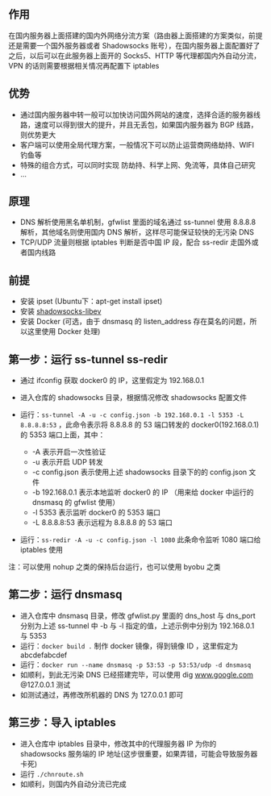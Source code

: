 ## 作用

 在国内服务器上面搭建的国内外网络分流方案（路由器上面搭建的方案类似，前提还是需要一个国外服务器或者 Shadowsocks 账号），在国内服务器上面配置好了之后，以后可以在此服务器上面开的 Socks5、HTTP 等代理都国内外自动分流，VPN 的话则需要根据相关情况再配置下 iptables

## 优势

* 通过国内服务器中转一般可以加快访问国外网站的速度，选择合适的服务器线路，速度可以得到很大的提升，并且无丢包，如果国内服务器为 BGP 线路，则优势更大
* 客户端可以使用全局代理方案，一般情况下可以防止运营商网络劫持、WIFI 钓鱼等
* 特殊的组合方式，可以同时实现 防劫持、科学上网、免流等，具体自己研究
* ...

## 原理

* DNS 解析使用黑名单机制，gfwlist 里面的域名通过 ss-tunnel 使用 8.8.8.8 解析，其他域名则使用国内 DNS 解析，这样尽可能保证较快的无污染 DNS
* TCP/UDP 流量则根据 iptables 判断是否中国 IP 段，配合 ss-redir 走国外或者国内线路

## 前提

* 安装 ipset (Ubuntu下：apt-get install ipset)
* 安装 [shadowsocks-libev](https://github.com/shadowsocks/shadowsocks-libev)
* 安装 Docker (可选，由于 dnsmasq 的 listen_address 存在莫名的问题，所以这里使用 Docker 处理)

## 第一步：运行 ss-tunnel ss-redir

* 通过 ifconfig 获取 docker0 的 IP，这里假定为 192.168.0.1 
* 进入仓库的 shadowsocks 目录，根据情况修改 shadowsocks 配置文件
* 运行：`ss-tunnel -A -u -c config.json -b 192.168.0.1 -l 5353 -L 8.8.8.8:53` ，此命令表示将 8.8.8.8 的 53 端口转发的 docker0(192.168.0.1) 的 5353 端口上面，其中：
  * -A 表示开启一次性验证
  * -u 表示开启 UDP 转发
  * -c config.json 表示使用上述 shadowsocks 目录下的的 config.json 文件
  * -b 192.168.0.1 表示本地监听 docker0 的 IP （用来给 docker 中运行的 dnsmasq 的 gfwlist 使用）
  * -l 5353 表示监听 docker0 的 5353 端口
  * -L 8.8.8.8:53 表示远程为 8.8.8.8 的 53 端口

* 运行：`ss-redir -A -u -c config.json -l 1080` 此条命令监听 1080 端口给 iptables 使用

注：可以使用 nohup 之类的保持后台运行，也可以使用 byobu 之类

## 第二步：运行 dnsmasq

* 进入仓库中 dnsmasq 目录，修改 gfwlist.py 里面的 dns_host 与 dns_port 分别为上述 ss-tunnel 中 -b 与 -l 指定的值，上述示例中分别为 192.168.0.1 与 5353
* 运行：`docker build .` 制作 docker 镜像，得到镜像 ID ，这里假定为 abcdefabcdef
* 运行：`docker run --name dnsmasq -p 53:53 -p 53:53/udp -d dnsmasq`
* 如顺利，到此无污染 DNS 已经搭建完毕，可以使用 dig www.google.com @127.0.0.1 测试
* 如测试通过，再修改所机器的 DNS 为 127.0.0.1 即可

## 第三步：导入 iptables

* 进入仓库中 iptables 目录中，修改其中的代理服务器 IP 为你的 shadowsocks 服务端的 IP 地址(这步很重要，如果弄错，可能会导致服务器卡死)
* 运行 `./chnroute.sh`
* 如顺利，则国内外自动分流已完成
